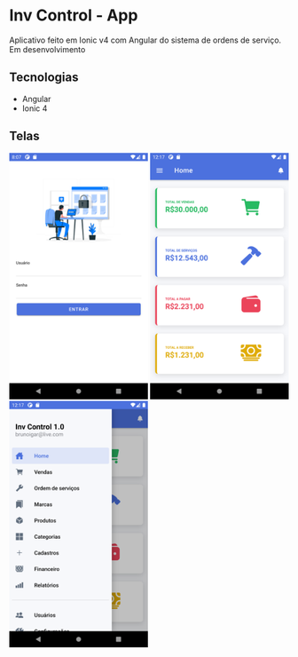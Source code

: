 # Inv Control - App
Aplicativo feito em Ionic v4 com Angular do sistema de ordens de serviço. Em desenvolvimento

## Tecnologias
* Angular
* Ionic 4

## Telas
<span>
  <img src="https://github.com/BrunoIgarzabal/inv-control-app/blob/main/screenshots/login.png" width="250" />
  <img src="https://github.com/BrunoIgarzabal/inv-control-app/blob/main/screenshots/home.png" width="250" />
  <img src="https://github.com/BrunoIgarzabal/inv-control-app/blob/main/screenshots/side-menu.png" width="250" />
</span>
